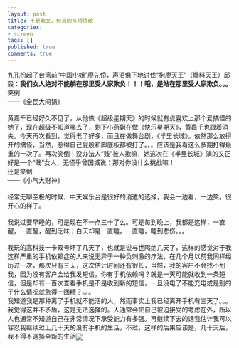 ```yaml
---
layout: post
title: 不是散文，但真的写得很散
categories:
- screen
tags: []
published: true
comments: true
---
```

<p><p>九孔扮起了台湾前“中国小姐”廖先伶，声泪俱下地讨伐“抱廖天王”（爆料天王）邱毅：<strong>我们女人绝对不能躺在那里受人家欺负！！！哦，是站在那里受人家欺负。。。<br /></strong>笑倒<br />——《全民大闷锅》<br /><br />黄嘉千已经好久不见了，从他做《超级星期天》的时候就有点喜欢上那个爱搞怪的她了，现在超级不知道哪去了，剩下小燕姐在做《快乐星期天》，黄嘉千也跟着消失。今天再次看到，觉得老了好多，而且在做舞台剧，《半里长城》。依然那么放得开的搞怪，当然，惹得自己屁股和脚底板都被打了。。。应该是我看这么多期打得最重的一次了。再次笑倒！没办法人“贱”被人欺嘛，她这次在《半里长城》演的又正好是一个“贱”女人，无怪乎曾国城说：那对你没什么挑战嘛！<br />还是笑倒<br />——《小气大财神》<br /><br />经常无聊至极的时候，中天娱乐台是很好的消遣的选择，我会一边看，一边笑。很开心的样子。<br /><br />我说过要早睡的，可是现在不一点三十了么。可是每到晚上，我都是这样，一直醒，一直醒，醒到乏味；白天却是一直睡，一直睡，睡到悲伤。。。<br /><br />我玩的高科技一卡双号坏了几天了，也就是说与世隔绝几天了，这样的感觉对于我这样严重的手机依赖症的人来说无异于一种负刺激的疗法，在几个月以前我同样经历过一次，那次只有三天，这次估计时间还有很长，当然，我的客户不会找不到我，因为没有客户会给我发短信。你有手机依赖吗？就是一天可能就收到一条短信，但是却有一百次查看手机是不是收到新的短信，一旦没电了不能充电或是别的干什么情况就急得一团糟？。。。<br />我知道我是那种离了手机就不能活的人，然而事实上我已经离开手机有三天了。。。我觉得这并不矛盾，这是无法选择的。人通常会把自己被迫接受的考虑在外，所以人也通常不知道自己在非常情况下承受能力有多强。再继续下去的话我估计我可以容忍我继续过上几十天的没有手机的生活，不过，这样的后果应该是，几十天后，我不得不选择全新的生活<img src="http://login.blogcn.com/images/em/2/13.gif" align="absMiddle" border="0" /></p></p>
